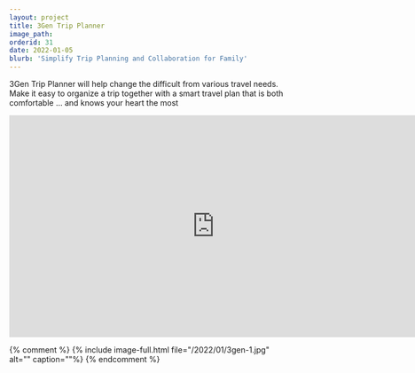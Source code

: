 ```yaml
---
layout: project
title: 3Gen Trip Planner
image_path: 
orderid: 31
date: 2022-01-05
blurb: 'Simplify Trip Planning and Collaboration for Family'
---
```

3Gen Trip Planner will help change the difficult from various travel needs.  Make it easy to organize a trip together with a smart travel plan that is both comfortable … and knows your heart the most
<!--more-->

<iframe width="740" height="400" src="https://www.youtube.com/embed/L0wcaOtGZVg" title="YouTube video player" frameborder="0" allow="accelerometer; autoplay; clipboard-write; encrypted-media; gyroscope; picture-in-picture" allowfullscreen></iframe>

{% comment %}
{% include image-full.html file="/2022/01/3gen-1.jpg"  alt="" caption=""%}
{% endcomment %}



